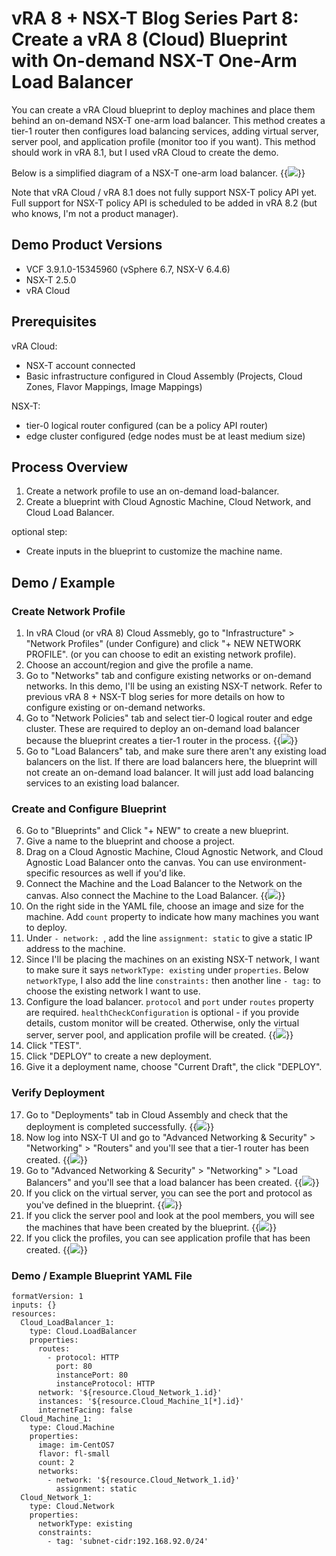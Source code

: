 # vRA 8 + NSX-T Blog Series Part 8: Create a vRA 8 (Cloud) Blueprint with On-demand NSX-T One-Arm Load Balancer


You can create a vRA Cloud blueprint to deploy machines and place them behind an on-demand NSX-T one-arm load balancer. This method creates a tier-1 router then configures load balancing services, adding virtual server, server pool, and application profile (monitor too if you want). This method should work in vRA 8.1, but I used vRA Cloud to create the demo.

Below is a simplified diagram of a NSX-T one-arm load balancer.
{{<image src="diagram.png" linked="true">}}

Note that vRA Cloud / vRA 8.1 does not fully support NSX-T policy API yet. Full support for NSX-T policy API is scheduled to be added in vRA 8.2 (but who knows, I'm not a product manager).

## Demo Product Versions  
* VCF 3.9.1.0-15345960 (vSphere 6.7, NSX-V 6.4.6)
* NSX-T 2.5.0
* vRA Cloud

## Prerequisites
vRA Cloud:
* NSX-T account connected
* Basic infrastructure configured in Cloud Assembly (Projects, Cloud Zones, Flavor Mappings, Image Mappings)

NSX-T:
* tier-0 logical router configured (can be a policy API router)
* edge cluster configured (edge nodes must be at least medium size)


## Process Overview
1. Create a network profile to use an on-demand load-balancer.
2. Create a blueprint with Cloud Agnostic Machine, Cloud Network, and Cloud Load Balancer.

optional step:
* Create inputs in the blueprint to customize the machine name.


## Demo / Example

### Create Network Profile
1. In vRA Cloud (or vRA 8) Cloud Assmebly, go to "Infrastructure" > "Network Profiles" (under Configure) and click "+ NEW NETWORK PROFILE". (or you can choose to edit an existing network profile).
2. Choose an account/region and give the profile a name.
3. Go to "Networks" tab and configure existing networks or on-demand networks. In this demo, I'll be using an existing NSX-T network. Refer to previous vRA 8 + NSX-T blog series for more details on how to configure existing or on-demand networks.
4. Go to "Network Policies" tab and select tier-0 logical router and edge cluster. These are required to deploy an on-demand load balancer because the blueprint creates a tier-1 router in the process. 
{{<image src="step4.png" linked="true">}}
5. Go to "Load Balancers" tab, and make sure there aren't any existing load balancers on the list. If there are load balancers here, the blueprint will not create an on-demand load balancer. It will just add load balancing services to an existing load balancer.

### Create and Configure Blueprint
6. Go to "Blueprints" and Click "+ NEW" to create a new blueprint.
7. Give a name to the blueprint and choose a project.
8. Drag on a Cloud Agnostic Machine, Cloud Agnostic Network, and Cloud Agnostic Load Balancer onto the canvas. You can use environment-specific resources as well if you'd like. 
9. Connect the Machine and the Load Balancer to the Network on the canvas. Also connect the Machine to the Load Balancer. 
{{<image src="step9.png" linked="true">}}
10. On the right side in the YAML file, choose an image and size for the machine. Add `count` property to indicate how many machines you want to deploy.
11. Under `- network: `, add the line `assignment: static` to give a static IP address to the machine.
12. Since I'll be placing the machines on an existing NSX-T network, I want to make sure it says `networkType: existing` under `properties`. Below `networkType`, I also add the line `constraints:` then another line `- tag:` to choose the existing network I want to use.
13. Configure the load balancer. `protocol` and `port` under `routes` property are required. `healthCheckConfiguration` is optional - if you provide details, custom monitor will be created. Otherwise, only the virtual server, server pool, and application profile will be created.
{{<image src="step13.png" linked="true">}}
14. Click "TEST".
15. Click "DEPLOY" to create a new deployment.
16. Give it a deployment name, choose "Current Draft", the click "DEPLOY".

### Verify Deployment
17. Go to "Deployments" tab in Cloud Assembly and check that the deployment is completed successfully.
{{<image src="step17.png" linked="true">}}
18. Now log into NSX-T UI and go to "Advanced Networking & Security" > "Networking" > "Routers" and you'll see that a tier-1 router has been created.
{{<image src="step18.png" linked="true">}}
19. Go to "Advanced Networking & Security" > "Networking" > "Load Balancers" and you'll see that a load balancer has been created. 
{{<image src="step19.png" linked="true">}}
20. If you click on the virtual server, you can see the port and protocol as you've defined in the blueprint.
{{<image src="step20.png" linked="true">}}
21. If you click the server pool and look at the pool members, you will see the machines that have been created by the blueprint. 
{{<image src="step21.png" linked="true">}}
22. If you click the profiles, you can see application profile that has been created.
{{<image src="step22.png" linked="true">}}


### Demo / Example Blueprint YAML File
```
formatVersion: 1
inputs: {}
resources:
  Cloud_LoadBalancer_1:
    type: Cloud.LoadBalancer
    properties:
      routes:
        - protocol: HTTP
          port: 80
          instancePort: 80
          instanceProtocol: HTTP
      network: '${resource.Cloud_Network_1.id}'
      instances: '${resource.Cloud_Machine_1[*].id}'
      internetFacing: false
  Cloud_Machine_1:
    type: Cloud.Machine
    properties:
      image: im-CentOS7
      flavor: fl-small
      count: 2
      networks:
        - network: '${resource.Cloud_Network_1.id}'
          assignment: static
  Cloud_Network_1:
    type: Cloud.Network
    properties:
      networkType: existing
      constraints:
        - tag: 'subnet-cidr:192.168.92.0/24'
```
